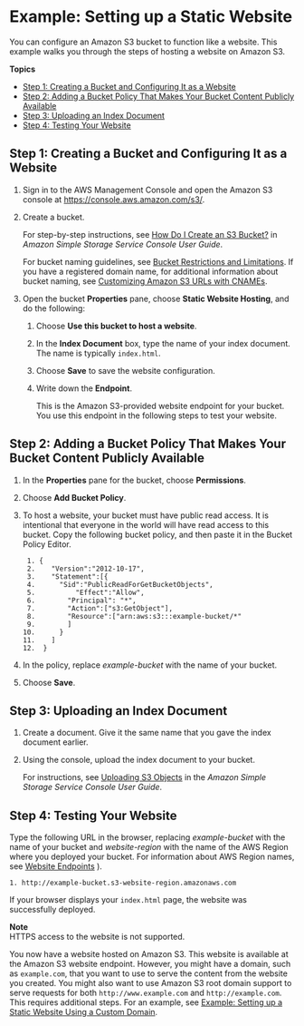 # Example: Setting up a Static Website<a name="HostingWebsiteOnS3Setup"></a>

You can configure an Amazon S3 bucket to function like a website\. This example walks you through the steps of hosting a website on Amazon S3\.

**Topics**
+ [Step 1: Creating a Bucket and Configuring It as a Website](#step1-create-bucket-config-as-website)
+ [Step 2: Adding a Bucket Policy That Makes Your Bucket Content Publicly Available](#step2-add-bucket-policy-make-content-public)
+ [Step 3: Uploading an Index Document](#step3-upload-index-doc)
+ [Step 4: Testing Your Website](#step4-test-web-site)

## Step 1: Creating a Bucket and Configuring It as a Website<a name="step1-create-bucket-config-as-website"></a>

1. Sign in to the AWS Management Console and open the Amazon S3 console at [https://console\.aws\.amazon\.com/s3/](https://console.aws.amazon.com/s3)\.

1. Create a bucket\.

   For step\-by\-step instructions, see [How Do I Create an S3 Bucket?](https://docs.aws.amazon.com/AmazonS3/latest/user-guide/create-bucket.html) in *Amazon Simple Storage Service Console User Guide*\.

   For bucket naming guidelines, see [Bucket Restrictions and Limitations](BucketRestrictions.md)\. If you have a registered domain name, for additional information about bucket naming, see [Customizing Amazon S3 URLs with CNAMEs](VirtualHosting.md#VirtualHostingCustomURLs)\.

1. Open the bucket **Properties** pane, choose **Static Website Hosting**, and do the following:

   1. Choose **Use this bucket to host a website**\.

   1. In the **Index Document** box, type the name of your index document\. The name is typically `index.html`\.

   1. Choose **Save** to save the website configuration\.

   1. Write down the **Endpoint**\.

      This is the Amazon S3\-provided website endpoint for your bucket\. You use this endpoint in the following steps to test your website\.

## Step 2: Adding a Bucket Policy That Makes Your Bucket Content Publicly Available<a name="step2-add-bucket-policy-make-content-public"></a>

1. In the **Properties** pane for the bucket, choose **Permissions**\.

1. Choose **Add Bucket Policy**\.

1. To host a website, your bucket must have public read access\. It is intentional that everyone in the world will have read access to this bucket\. Copy the following bucket policy, and then paste it in the Bucket Policy Editor\. 

   ```
    1. {
    2.    "Version":"2012-10-17",
    3.    "Statement":[{
    4.  	"Sid":"PublicReadForGetBucketObjects",
    5.          "Effect":"Allow",
    6.  	  "Principal": "*",
    7.        "Action":["s3:GetObject"],
    8.        "Resource":["arn:aws:s3:::example-bucket/*"
    9.        ]
   10.      }
   11.    ]
   12.  }
   ```

1. In the policy, replace *example\-bucket* with the name of your bucket\.

1. Choose **Save**\.

## Step 3: Uploading an Index Document<a name="step3-upload-index-doc"></a>

1. Create a document\. Give it the same name that you gave the index document earlier\.

1. Using the console, upload the index document to your bucket\.

   For instructions, see [Uploading S3 Objects](https://docs.aws.amazon.com/AmazonS3/latest/user-guide/upload-objects.html) in the *Amazon Simple Storage Service Console User Guide*\.

## Step 4: Testing Your Website<a name="step4-test-web-site"></a>

Type the following URL in the browser, replacing *example\-bucket* with the name of your bucket and *website\-region* with the name of the AWS Region where you deployed your bucket\. For information about AWS Region names, see [Website Endpoints](WebsiteEndpoints.md) \)\. 

```
1. http://example-bucket.s3-website-region.amazonaws.com
```

If your browser displays your `index.html` page, the website was successfully deployed\.

**Note**  
HTTPS access to the website is not supported\.

You now have a website hosted on Amazon S3\. This website is available at the Amazon S3 website endpoint\. However, you might have a domain, such as `example.com`, that you want to use to serve the content from the website you created\. You might also want to use Amazon S3 root domain support to serve requests for both `http://www.example.com` and `http://example.com`\. This requires additional steps\. For an example, see [Example: Setting up a Static Website Using a Custom Domain](website-hosting-custom-domain-walkthrough.md)\. 